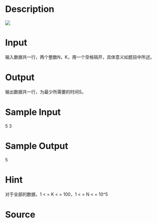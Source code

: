
# Description

<div class="content"><img border="0" src="/source/bzoj/1962/img/aHR0cHM6Ly9seWRzeS5jb20vSnVkZ2VPbmxpbmUvaW1hZ2VzLzE5NjIuanBn.jpg"/> </div>

# Input

<div class="content">输入数据共一行，两个整数N，K，用一个空格隔开，具体意义如题目中所述。 </div>

# Output

<div class="content">输出数据共一行，为最少所需要的时间S。 </div>

# Sample Input

<div class="content"><span class="sampledata">5 3 </span></div>

# Sample Output

<div class="content"><span class="sampledata">5</span></div>

# Hint

<div class="content"><p>对于全部的数据，1 &lt; = K &lt; = 100，1 &lt; = N &lt; = 10^5 </p></div>

# Source

<div class="content"><p><a href="problemset.php?search="></a></p></div>

